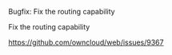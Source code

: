 Bugfix: Fix the routing capability

Fix the routing capability

https://github.com/owncloud/web/issues/9367
